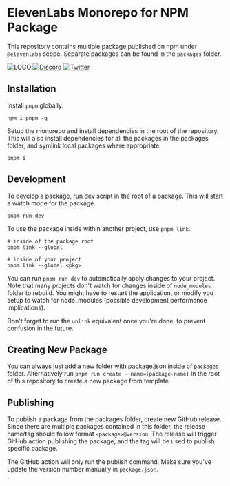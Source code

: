 # ElevenLabs Monorepo for NPM Package

This repository contains multiple package published on npm under `@elevenlabs` scope. 
Separate packages can be found in the `packages` folder.

![LOGO](https://github.com/elevenlabs/elevenlabs-python/assets/12028621/21267d89-5e82-4e7e-9c81-caf30b237683)
[![Discord](https://badgen.net/badge/black/ElevenLabs/icon?icon=discord&label)](https://discord.gg/elevenlabs)
[![Twitter](https://badgen.net/badge/black/elevenlabsio/icon?icon=twitter&label)](https://twitter.com/elevenlabsio)


## Installation

Install `pnpm` globally.

```shell
npm i pnpm -g
```

Setup the monorepo and install dependencies in the root of the repository.
This will also install dependencies for all the packages in the packages folder, and symlink local packages where appropriate.

```shell
pnpm i
```

## Development

To develop a package, run dev script in the root of a package.
This will start a watch mode for the package.

```shell
pnpm run dev
```

To use the package inside within another project, use `pnpm link`.

```shell
# inside of the package root
pnpm link --global

# inside of your project
pnpm link --global <pkg>
```

You can run `pnpm run dev` to automatically apply changes to your project. 
Note that many projects don't watch for changes inside of `node_modules` folder to rebuild.
You might have to restart the application, or modify you setup to watch for node_modules (possible development performance implications).


Don't forget to run the `unlink` equivalent once you're done, to prevent confusion in the future.

## Creating New Package

You can always just add a new folder with package.json inside of `packages` folder. 
Alternatively run `pnpm run create --name=[package-name]` in the root of this repository to create a new package from template.

## Publishing

To publish a package from the packages folder, create new GitHub release. 
Since there are multiple packages contained in this folder, the release name/tag should follow format `<package>@version`.
The release will trigger GitHub action publishing the package, and the tag will be used to publish specific package. 

The GitHub action will only run the publish command. Make sure you've update the version number manually in `package.json`.  
.
